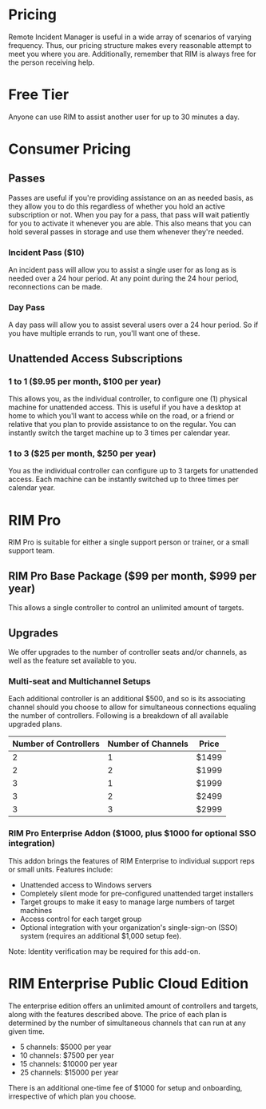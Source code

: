 # Pricing
Remote Incident Manager is useful in a wide array of scenarios of varying frequency. Thus, our pricing structure makes every reasonable attempt to meet you where you are. Additionally, remember that RIM is always free for the person receiving help.
# Free Tier
Anyone can use RIM to assist another user for up to 30 minutes a day.
# Consumer Pricing
## Passes
Passes are useful if you're providing assistance on an as needed basis, as they allow you to do this regardless of whether you hold an active subscription or not. When you pay for a pass, that pass will wait patiently for you to activate it whenever you are able. This also means that you can hold several passes in storage and use them whenever they're needed.
### Incident Pass ($10)
An incident pass will allow you to assist a single user for as long as is needed over a 24 hour period. At any point during the 24 hour period, reconnections can be made.
### Day Pass
A day pass will allow you to assist several users over a 24 hour period. So if you have multiple errands to run, you'll want one of these.
## Unattended Access Subscriptions
### 1 to 1 ($9.95 per month, $100 per year)
This allows you, as the individual controller, to configure one (1) physical machine for unattended access. This is useful if you have a desktop at home to which you'll want to access while on the road, or a friend or relative that you plan to provide assistance to on the regular. You can instantly switch the target machine up to 3 times per calendar year.
### 1 to 3 ($25 per month, $250 per year)
You as the individual controller can configure up to 3 targets for unattended access. Each machine can be instantly switched up to three times per calendar year.
# RIM Pro
RIM Pro is suitable for either a single support person or trainer, or a small support team.
## RIM Pro Base Package ($99 per month, $999 per year)
This allows a single controller to control an unlimited amount of targets.
## Upgrades
We offer upgrades to the number of controller seats and/or channels, as well as the feature set available to you.
### Multi-seat and Multichannel Setups
Each additional controller is an additional $500, and so is its associating channel should you choose to allow for simultaneous connections equaling the number of controllers. Following is a breakdown of all available upgraded plans.

  Number of Controllers | Number of Channels | Price
  ---|---|---
  2 | 1 | $1499
  2 | 2 | $1999
  3 | 1 | $1999
  3 | 2 | $2499
  3 | 3 | $2999

### RIM Pro Enterprise Addon ($1000, plus $1000 for optional SSO integration)
This addon brings the features of RIM Enterprise to individual support reps or small units. Features include:
* Unattended access to Windows servers
* Completely silent mode for pre-configured unattended target installers
* Target groups to make it easy to manage large numbers of target machines
* Access control for each target group
* Optional integration with your organization's single-sign-on (SSO) system (requires an additional $1,000 setup fee).
<!-- end -->
Note: Identity verification may be required for this add-on.
# RIM Enterprise Public Cloud Edition
The enterprise edition offers an unlimited amount of controllers and targets, along with the features described above. The price of each plan is determined by the number of simultaneous channels that can run at any given time.
* 5 channels: $5000 per year
* 10 channels: $7500 per year
* 15 channels: $10000 per year
* 25 channels: $15000 per year
<!-- end -->
There is an additional one-time fee of $1000 for setup and onboarding, irrespective of which plan you choose.  